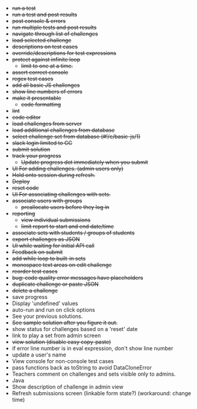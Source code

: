 * ~~run a test~~
* ~~run a test and post results~~
* ~~post console & errors~~
* ~~run multiple tests and post results~~
* ~~navigate through list of challenges~~
* ~~load selected challenge~~
* ~~descriptions on test cases~~
* ~~override/descriptions for test expressions~~
* ~~protect against infinite loop~~
  * ~~limit to one at a time.~~
* ~~assert correct console~~
* ~~regex test cases~~
* ~~add all basic JS challenges~~
* ~~show line numbers of errors~~
* ~~make it presentable~~
  * ~~code formatting~~
* ~~lint~~
* ~~code editor~~
* ~~load challenges from server~~
* ~~load additional challenges from database~~
* ~~select challenge set from database (#!/c/basic-js/1)~~
* ~~slack login limited to GC~~
* ~~submit solution~~
* ~~track your progress~~
  * ~~Update progress dot immediately when you submit~~
* ~~UI For adding challenges. (admin users only)~~
* ~~Hold onto session during refresh.~~
* ~~Deploy~~
* ~~reset code~~
* ~~UI For associating challenges with sets.~~
* ~~associate users with groups~~
  * ~~preallocate users before they log in~~
* ~~reporting~~
  * ~~view individual submissions~~
  * ~~limit report to start and end date/time~~
* ~~associate sets with students / groups of students~~
* ~~export challenges as JSON~~
* ~~UI while waiting for initial API call~~
* ~~Feedback on submit~~
* ~~add while loop to built-in sets~~
* ~~monospace text areas on edit challenge~~
* ~~reorder test cases~~
* ~~bug: code quality error messages have placeholders~~
* ~~duplicate challenge or paste JSON~~
* ~~delete a challenge~~
* save progress
* Display 'undefined' values
* auto-run and run on click options
* See your previous solutions.
* ~~See sample solution after you figure it out.~~
* show status for challenges based on a 'reset' date
* link to play a set from admin screen
* ~~view solution (disable easy copy-paste)~~
* if error line number is in eval expression, don't show line number
* update a user's name
* View console for non-console test cases
* pass functions back as toString to avoid DataCloneError
* Teachers comment on challenges and sets visible only to admins.
* Java
* Show description of challenge in admin view
* Refresh submissions screen (linkable form state?) (workaround: change time)
